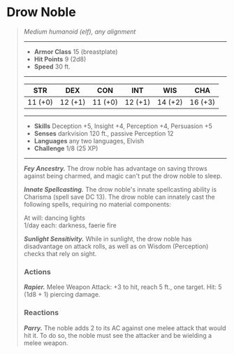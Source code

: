 # Drow Noble
>*Medium humanoid (elf), any alignment*
>___
>- **Armor Class** 15 (breastplate)
>- **Hit Points** 9 (2d8)
>- **Speed** 30 ft.
>___
>|STR|DEX|CON|INT|WIS|CHA|
>|:---:|:---:|:---:|:---:|:---:|:---:|
>|11 (+0)|12 (+1)|11 (+0)|12 (+1)|14 (+2)|16 (+3)|
>___
>- **Skills** Deception +5, Insight +4, Perception +4, Persuasion +5
>- **Senses** darkvision 120 ft., passive Perception 12
>- **Languages** any two languages, Elvish
>- **Challenge** 1/8 (25 XP)
>___
>***Fey Ancestry.*** The drow noble has advantage on saving throws against being charmed, and magic can't put the drow noble to sleep.  
>
>***Innate Spellcasting.*** The drow noble's innate spellcasting ability is Charisma (spell save DC 13). The drow noble can innately cast the following spells, requiring no material components:  
>
>At will: dancing lights  
>1/day each: darkness, faerie fire  
>
>
>***Sunlight Sensitivity.*** While in sunlight, the drow noble has disadvantage on attack rolls, as well as on Wisdom (Perception) checks that rely on sight.  
>
>### Actions
>***Rapier.*** Melee Weapon Attack: +3 to hit, reach 5 ft., one target. Hit: 5 (1d8 + 1) piercing damage.  
>
>### Reactions
>***Parry.*** The noble adds 2 to its AC against one melee attack that would hit it. To do so, the noble must see the attacker and be wielding a melee weapon.